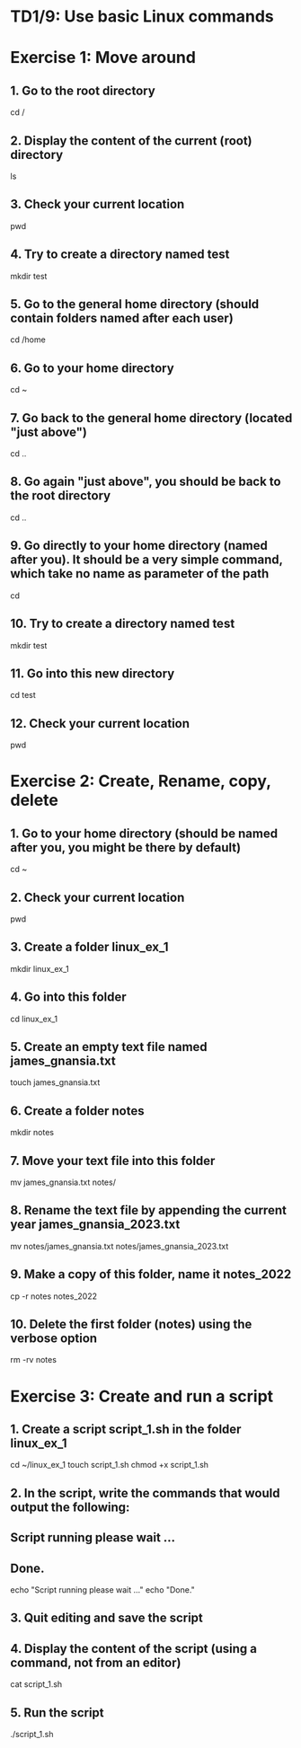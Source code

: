 # TD1/9: Use basic Linux commands

# Exercise 1: Move around

## 1. Go to the root directory
cd /

## 2. Display the content of the current (root) directory
ls

## 3. Check your current location
pwd

## 4. Try to create a directory named test
mkdir test

## 5. Go to the general home directory (should contain folders named after each user)
cd /home

## 6. Go to your home directory
cd ~

## 7. Go back to the general home directory (located "just above")
cd ..

## 8. Go again "just above", you should be back to the root directory
cd ..

## 9. Go directly to your home directory (named after you). It should be a very simple command, which take no name as parameter of the path
cd

## 10. Try to create a directory named test
mkdir test

## 11. Go into this new directory
cd test

## 12. Check your current location 
pwd


# Exercise 2: Create, Rename, copy, delete

## 1. Go to your home directory (should be named after you, you might be there by default)
cd ~

## 2. Check your current location
pwd

## 3. Create a folder linux_ex_1
mkdir linux_ex_1

## 4. Go into this folder
cd linux_ex_1

## 5. Create an empty text file named james_gnansia.txt 
touch james_gnansia.txt

## 6. Create a folder notes
mkdir notes

## 7. Move your text file into this folder
mv james_gnansia.txt notes/

## 8. Rename the text file by appending the current year james_gnansia_2023.txt
mv notes/james_gnansia.txt notes/james_gnansia_2023.txt

## 9. Make a copy of this folder, name it notes_2022
cp -r notes notes_2022

## 10. Delete the first folder (notes) using the verbose option
rm -rv notes

# Exercise 3: Create and run a script
## 1. Create a script script_1.sh in the folder linux_ex_1
cd ~/linux_ex_1
touch script_1.sh
chmod +x script_1.sh

## 2. In the script, write the commands that would output the following:
##    Script running please wait ...
##    Done.
echo "Script running please wait ..."
echo "Done."

## 3. Quit editing and save the script

## 4. Display the content of the script (using a command, not from an editor)
cat script_1.sh

## 5. Run the script
./script_1.sh
